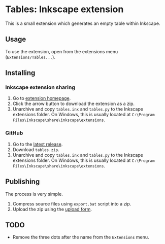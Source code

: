 # Tables: Inkscape extension

This is a small extension which generates an empty table within Inkscape.

## Usage

To use the extension, open from the extensions menu (`Extensions/Tables...`).

## Installing

### Inkscape extension sharing

1. Go to [extension homepage](https://inkscape.org/~jt2024/★tables).
2. Click the arrow button to download the extension as a zip.
3. Unarchive and copy `tables.inx` and `tables.py` to the Inkscape extensions folder. On Windows, this is usually located at `C:\Program Files\Inkscape\share\inkscape\extensions`.

### GitHub

1. Go to the [latest release](https://github.com/jantomec/InkscapeTables/releases/latest).
2. Download `tables.zip`.
3. Unarchive and copy `tables.inx` and `tables.py` to the Inkscape extensions folder. On Windows, this is usually located at `C:\Program Files\Inkscape\share\inkscape\extensions`.

## Publishing

The process is very simple.
1. Compress source files using `export.bat` script into a zip.
2. Upload the zip using the [upload form](https://inkscape.org/gallery/upload/).

## TODO
- Remove the three dots after the name from the `Extensions` menu.
